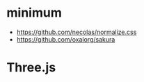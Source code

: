 
# minimum
- https://github.com/necolas/normalize.css
- https://github.com/oxalorg/sakura

# Three.js
